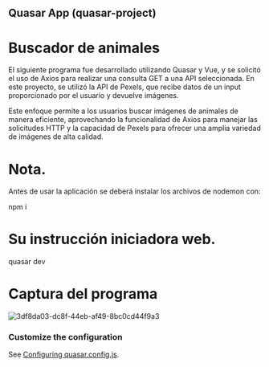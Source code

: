 ## Quasar App (quasar-project)

# Buscador de animales

El siguiente programa fue desarrollado utilizando Quasar y Vue, y se solicitó el uso de Axios para realizar una consulta GET a una API seleccionada. En este proyecto, se utilizó la API de Pexels, que recibe datos de un input proporcionado por el usuario y devuelve imágenes.

Este enfoque permite a los usuarios buscar imágenes de animales de manera eficiente, aprovechando la funcionalidad de Axios para manejar las solicitudes HTTP y la capacidad de Pexels para ofrecer una amplia variedad de imágenes de alta calidad.

# Nota.

Antes de usar la aplicación se deberá instalar los archivos de nodemon con:

npm i

# Su instrucción iniciadora web. 

quasar dev

# Captura del programa

![3df8da03-dc8f-44eb-af49-8bc0cd44f9a3](https://github.com/user-attachments/assets/72120258-b204-4dd3-b051-76e6bca6ec88)

### Customize the configuration
See [Configuring quasar.config.js](https://v2.quasar.dev/quasar-cli-vite/quasar-config-js).
